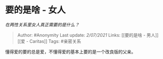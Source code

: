 # 要的是啥 - 女人
*在两性关系里女人真正需要的是什么？*

> Author: #Anonymity 
Last update: *2/07/2021* 
Links: [[要的是啥 - 男人]] [[爱 - Caritas]]
Tags: #亲密关系 

懂得爱的要的总是爱，不懂得爱的基本上要的是一个改良版的父亲。